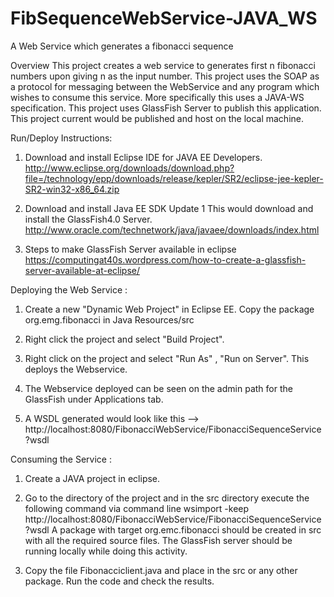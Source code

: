 # FibSequenceWebService-JAVA_WS
A Web Service which generates a fibonacci sequence

Overview
This project creates a web service to generates first n fibonacci numbers upon giving
n as the input number. This project uses the SOAP as a protocol for messaging
between the WebService and any program which wishes to consume this service. More 
specifically this uses a JAVA-WS specification. This project uses GlassFish
Server to publish this application. This project current would be published and
host on the local machine.

Run/Deploy Instructions:

1) Download and install Eclipse IDE for JAVA EE Developers.
http://www.eclipse.org/downloads/download.php?file=/technology/epp/downloads/release/kepler/SR2/eclipse-jee-kepler-SR2-win32-x86_64.zip

2) Download and install Java EE SDK Update 1
This would download and install the GlassFish4.0 Server.
http://www.oracle.com/technetwork/java/javaee/downloads/index.html

3) Steps to make GlassFish Server available in eclipse
https://computingat40s.wordpress.com/how-to-create-a-glassfish-server-available-at-eclipse/

Deploying the Web Service :
1) Create a new "Dynamic Web Project" in Eclipse EE. Copy the package org.emg.fibonacci
in Java Resources/src

2) Right click the project and select "Build Project".

3) Right click on the project and select "Run As" , "Run on Server". This deploys
the Webservice.

4) The Webservice deployed can be seen on the admin path for the GlassFish under
Applications tab.

5) A WSDL generated would look like this --> http://localhost:8080/FibonacciWebService/FibonacciSequenceService?wsdl

Consuming the Service :
1) Create a JAVA project in eclipse.

2) Go to the directory of the project and in the src directory execute the following command
via command line
wsimport -keep http://localhost:8080/FibonacciWebService/FibonacciSequenceService?wsdl
A package with target org.emc.fibonacci should be created in src with all the required
source files. The GlassFish server should be running locally while doing this activity.

3) Copy the file Fibonacciclient.java and place in the src or any other package.
Run the code and check the results.


